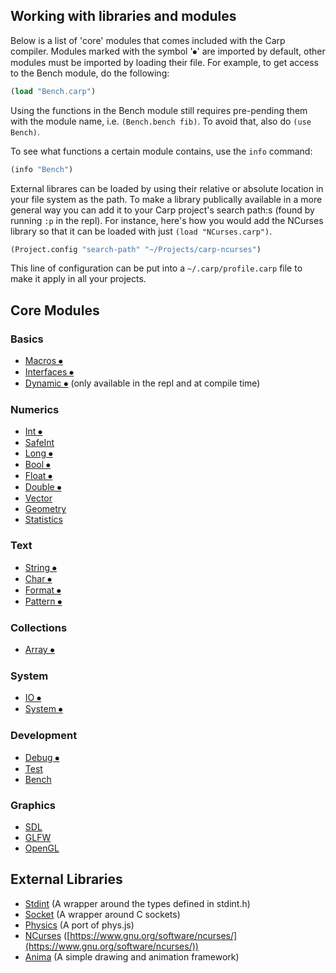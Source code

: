 ## Working with libraries and modules

Below is a list of 'core' modules that comes included with the Carp compiler.
Modules marked with the symbol '⦁' are imported by default, other modules must be imported by loading their file. For example, to get access to the Bench module, do the following:

```clojure
(load "Bench.carp")
```

Using the functions in the Bench module still requires pre-pending them with the module name, i.e. `(Bench.bench fib)`. To avoid that, also do `(use Bench)`.

To see what functions a certain module contains, use the `info` command:

```clojure
(info "Bench")
```

External librares can be loaded by using their relative or absolute location in your file system as the path. To make a library publically available in a more general way you can add it to your Carp project's search path:s (found by running `:p` in the repl). For instance, here's how you would add the NCurses library so that it can be loaded with just `(load "NCurses.carp")`.

```clojure
(Project.config "search-path" "~/Projects/carp-ncurses")
```

This line of configuration can be put into a `~/.carp/profile.carp` file to make it apply in all your projects.

## Core Modules

### Basics
* [Macros ⦁](../core/Macros.carp)
* [Interfaces ⦁](../core/Interfaces.carp)
* [Dynamic ⦁](../core/Dynamic.carp) (only available in the repl and at compile time)

### Numerics
* [Int ⦁](../core/Int.carp)
* [SafeInt](../core/SafeInt.carp)
* [Long ⦁](../core/Long.carp)
* [Bool ⦁](../core/Bool.carp)
* [Float ⦁](../core/Float.carp)
* [Double ⦁](../core/Double.carp)
* [Vector](../core/Vector.carp)
* [Geometry](../core/Geometry.carp)
* [Statistics](../core/Statistics.carp)

### Text
* [String ⦁](../core/String.carp)
* [Char ⦁](../core/Char.carp)
* [Format ⦁](../core/Format.carp)
* [Pattern ⦁](../core/Pattern.carp)

### Collections
* [Array ⦁](../core/Array.carp)

### System
* [IO ⦁](../core/IO.carp)
* [System ⦁](../core/System.carp)

### Development
* [Debug ⦁](../core/Debug.carp)
* [Test](../core/Test.carp)
* [Bench](../core/Bench.carp)

### Graphics
* [SDL](../core/SDL.carp)
* [GLFW](../core/GLFW.carp)
* [OpenGL](../core/OpenGL.carp)

## External Libraries
* [Stdint](https://github.com/hellerve/stdint) (A wrapper around the types defined in stdint.h)
* [Socket](https://github.com/hellerve/socket) (A wrapper around C sockets)
* [Physics](https://github.com/hellerve/physics) (A port of phys.js)
* [NCurses](https://github.com/eriksvedang/carp-ncurses) ([https://www.gnu.org/software/ncurses/](https://www.gnu.org/software/ncurses/))
* [Anima](https://github.com/hellerve/anima) (A simple drawing and animation framework)
